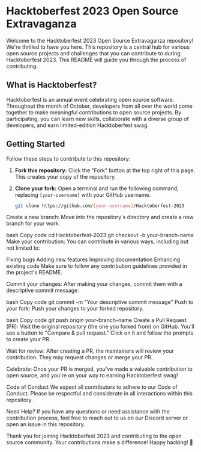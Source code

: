 # Hacktoberfest 2023 Open Source Extravaganza

Welcome to the Hacktoberfest 2023 Open Source Extravaganza repository! We're thrilled to have you here. This repository is a central hub for various open source projects and challenges that you can contribute to during Hacktoberfest 2023. This README will guide you through the process of contributing.

## What is Hacktoberfest?

Hacktoberfest is an annual event celebrating open source software. Throughout the month of October, developers from all over the world come together to make meaningful contributions to open source projects. By participating, you can learn new skills, collaborate with a diverse group of developers, and earn limited-edition Hacktoberfest swag.

## Getting Started

Follow these steps to contribute to this repository:

1. **Fork this repository:** Click the "Fork" button at the top right of this page. This creates your copy of the repository.

2. **Clone your fork:** Open a terminal and run the following command, replacing `[your-username]` with your GitHub username.

   ```bash
   git clone https://github.com/[your-username]/Hacktoberfest-2023
Create a new branch: Move into the repository's directory and create a new branch for your work.

bash
Copy code
cd Hacktoberfest-2023
git checkout -b your-branch-name
Make your contribution: You can contribute in various ways, including but not limited to:

Fixing bugs
Adding new features
Improving documentation
Enhancing existing code
Make sure to follow any contribution guidelines provided in the project's README.

Commit your changes: After making your changes, commit them with a descriptive commit message.

bash
Copy code
git commit -m "Your descriptive commit message"
Push to your fork: Push your changes to your forked repository.

bash
Copy code
git push origin your-branch-name
Create a Pull Request (PR): Visit the original repository (the one you forked from) on GitHub. You'll see a button to "Compare & pull request." Click on it and follow the prompts to create your PR.

Wait for review: After creating a PR, the maintainers will review your contribution. They may request changes or merge your PR.

Celebrate: Once your PR is merged, you've made a valuable contribution to open source, and you're on your way to earning Hacktoberfest swag!

Code of Conduct
We expect all contributors to adhere to our Code of Conduct. Please be respectful and considerate in all interactions within this repository.

Need Help?
If you have any questions or need assistance with the contribution process, feel free to reach out to us on our Discord server or open an issue in this repository.

Thank you for joining Hacktoberfest 2023 and contributing to the open source community. Your contributions make a difference! Happy hacking! 🚀
